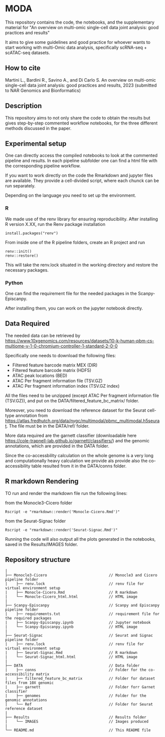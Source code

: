 # MODA

This repository contains the code, the notebooks, and the supplementary material for "An overview on multi-omic single-cell data joint analysis: good practices and results"

It aims to give some guidelines and good practice for whoever wants to start working with multi-Omic data analysis, specifically scRNA-seq + scATAC-seq datasets.

## How to cite

Martini L., Bardini R., Savino A., and Di Carlo S. An overview on multi-omic single-cell data joint analysis: good practices and results, 2023 (submitted to NAR Genomics and Bionformatics)

## Description

This repository aims to not only share the code to obtain the results but gives step-by-step commented workflow notebooks, for the three different methods discussed in the paper.


## Experimental setup

One can directly access the compiled notebooks to look at the commented pipeline and results. In each pipeline subfolder one can find a html file with the corresponding pipeline workflow.

If you want to work directly on the code the Rmarkdown and jupyter files are available. They provide a cell-divided script, where each chunck can be run separately.

Depending on the language you need to set up the environment.

### R
We made use of the renv library for ensuring reproducibility.
After installing R version X.XX, run the Renv package installation

```
install.packages("renv")
```
From inside one of the R pipeline folders, create an R project and run 

```
renv::init()
renv::restore()
```

This will take the renv.lock situated in the working directory and restore the necessary packages.

### Python

One can find the requirement file for the needed packages in the Scanpy-Episcanpy.

After installing them, you can work on the jupyter notebook directly.

## Data Required

The needed data can be retrieved by https://www.10xgenomics.com/resources/datasets/10-k-human-pbm-cs-multiome-v-1-0-chromium-controller-1-standard-2-0-0

Specifically one needs to download the following files:
* Filtered feature barcode matrix MEX (DIR)
* Filtered feature barcode matrix (HDF5)
* ATAC peak locations (BED)
* ATAC Per fragment information file (TSV.GZ)
* ATAC Per fragment information index (TSV.GZ index)

All the files need to be unzipped (except ATAC Per fragment information file (TSV.GZ)), and put on the DATA/filtered_feature_bc_matrix/ folder.

Moreover, you need to download the reference dataset for the Seurat cell-type annotation from https://atlas.fredhutch.org/data/nygc/multimodal/pbmc_multimodal.h5seurat.
The file must be in the DATA/ref/ folder.

More data required are the garnett classifier (downloadable here https://cole-trapnell-lab.github.io/garnett/classifiers/) and the genomic annotations, which are provided in the DATA folder.

Since the co-accessbility calculation on the whole genome is a very long and computationally heavy calculation we provide als provide also the co-accessibility table resulted from it in the DATA/conns folder.
## R markdown Rendering

TO run and render the markdown file run the following lines:

from the Monocle3-Cicero folder
```
Rscript -e "rmarkdown::render('Monocle-Cicero.Rmd')"
```
from the Seurat-Signac folder
```
Rscript -e "rmarkdown::render('Seurat-Signac.Rmd')"
```

Running the code will also output all the plots generated in the notebooks, saved in the Results/IMAGES folder.

## Repository structure
```
|
├── Monocle3-Cicero                            // Monocle3 and Cicero pipeline folder
|    ├── renv.lock                             // renv file for virtual environment setup
|    ├── Monocle-Cicero.Rmd                    // R markdown 
|    └── Monocle-Cicero_html.html              // HTML image
|    
├── Scanpy-Episcanpy                           // Scanpy and Episcanpy pipeline folder
|    ├── requirements.txt                      // requirement file for the required packages
|    ├── Scanpy-Episcanpy.ipynb                // Jupyter notebook
|    └── Scanpy-Episcanpy.ipynb                // HTML image
|    
├── Seurat-Signac                              // Seurat and Signac pipeline folder
|    ├── renv.lock                             // renv file for virtual environment setup
|    ├── Seurat-Signac.Rmd                     // R markdown 
|    └── Seurat-Signac_html.html               // HTML image
|
├── DATA                                       // Data folder
|    ├── conns                                 // Folder for the co-accessibility matrix
|    ├── filtered_feature_bc_matrix            // Folder for dataset files from 10X genomic
|    ├── garnett                               // Folder forr Garnet classifier
|    ├── genomes                               // Folder for the genomic annotations
|    └── Ref                                   // Folder for Seurat reference dataset
|
├── Results                                    // Results folder
|    └── IMAGES                                // Images produced
|
└── README.md                                  // This README file    
```
